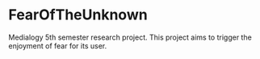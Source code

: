 # FearOfTheUnknown
Medialogy 5th semester research project. This project aims to trigger the enjoyment of fear for its user.
